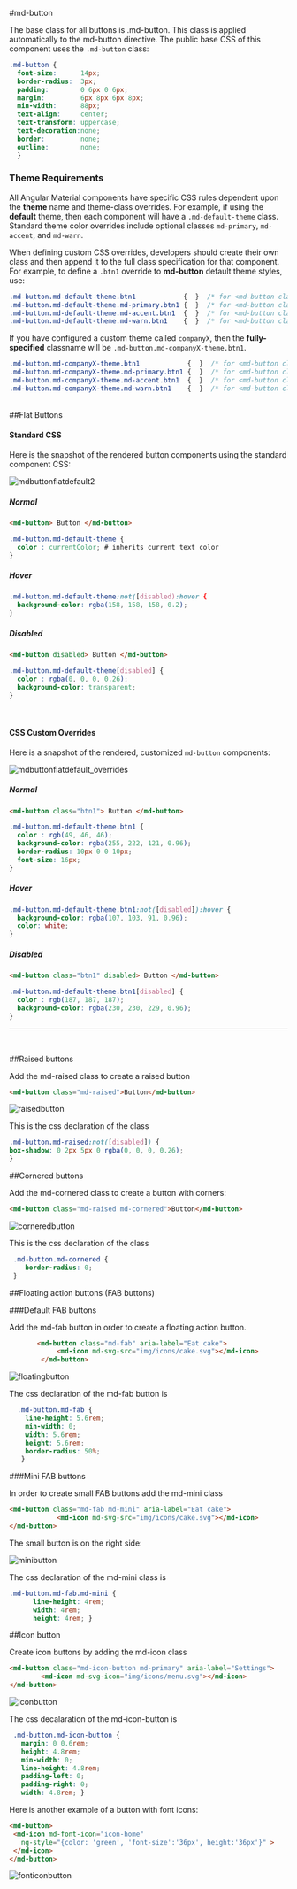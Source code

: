 #md-button


The base class for all buttons is .md-button. This class is applied automatically to the md-button directive. The public base CSS of this component uses the `.md-button` class:

```css
.md-button {      
  font-size:      14px;
  border-radius:  3px;
  padding:        0 6px 0 6px;
  margin:         6px 8px 6px 8px;
  min-width:      88px;
  text-align:     center;
  text-transform: uppercase;
  text-decoration:none;
  border:         none;
  outline:        none;
  }
```

### Theme Requirements

All Angular Material components have specific CSS rules dependent upon the **theme** name and theme-class overrides.
For example, if using the **default** theme, then each component will have a `.md-default-theme` class. Standard theme color overrides include optional classes `md-primary`, `md-accent`, and `md-warn`.

When defining custom CSS overrides, developers should create their own class and then append it to the full class specification for that component. For example, to define a `.btn1` override to **md-button** default theme styles,  use:

```css
.md-button.md-default-theme.btn1            {  }  /* for <md-button class="btn1" /> */
.md-button.md-default-theme.md-primary.btn1 {  }  /* for <md-button class="md-primary btn1" /> */
.md-button.md-default-theme.md-accent.btn1  {  }  /* for <md-button class="md-accent btn1" /> */
.md-button.md-default-theme.md-warn.btn1    {  }  /* for <md-button class="md-warn btn1" /> */
```

If you have configured a custom theme called `companyX`, then the **fully-specified** classname will be `.md-button.md-companyX-theme.btn1`.

```css
.md-button.md-companyX-theme.btn1            {  }  /* for <md-button class="btn1" /> */
.md-button.md-companyX-theme.md-primary.btn1 {  }  /* for <md-button class="md-primary btn1" /> */
.md-button.md-companyX-theme.md-accent.btn1  {  }  /* for <md-button class="md-accent btn1" /> */
.md-button.md-companyX-theme.md-warn.btn1    {  }  /* for <md-button class="md-warn btn1" /> */
```


<br/>
##Flat Buttons

#### Standard CSS 

Here is the snapshot of the rendered button components using the standard component CSS:

![mdbuttonflatdefault2](https://cloud.githubusercontent.com/assets/210413/7940929/925cf486-0919-11e5-9f4d-4a728297f38d.png)

##### Normal 

```html 
<md-button> Button </md-button> 
```
```css
.md-button.md-default-theme { 
  color : currentColor; # inherits current text color
}
```

##### Hover 

```css
.md-button.md-default-theme:not([disabled):hover { 
  background-color: rgba(158, 158, 158, 0.2);
}
```

##### Disabled 

```html 
<md-button disabled> Button </md-button> 
```
```css
.md-button.md-default-theme[disabled] { 
  color : rgba(0, 0, 0, 0.26);
  background-color: transparent;
}
```

<br/>

#### CSS Custom Overrides 

Here is a snapshot of the rendered, customized `md-button` components:

![mdbuttonflatdefault_overrides](https://cloud.githubusercontent.com/assets/210413/7941518/6a59a994-091d-11e5-82cb-14a9a278ce31.png)

##### Normal 

```html 
<md-button class="btn1"> Button </md-button> 
```
```css
.md-button.md-default-theme.btn1 { 
  color : rgb(49, 46, 46);
  background-color: rgba(255, 222, 121, 0.96);
  border-radius: 10px 0 0 10px;
  font-size: 16px;
}
```

##### Hover 

```css
.md-button.md-default-theme.btn1:not([disabled]):hover { 
  background-color: rgba(107, 103, 91, 0.96);
  color: white;
}
```

##### Disabled 

```html 
<md-button class="btn1" disabled> Button </md-button> 
```
```css
.md-button.md-default-theme.btn1[disabled] { 
  color : rgb(187, 187, 187);
  background-color: rgba(230, 230, 229, 0.96);
}
```

---
<br/>

##Raised buttons

Add the md-raised class to create a raised button

```html
<md-button class="md-raised">Button</md-button>
```

![raisedbutton](https://cloud.githubusercontent.com/assets/1292882/7254163/fe898728-e849-11e4-943b-a9cd88ec9573.PNG)

This is the css declaration of the class

```css
.md-button.md-raised:not([disabled]) {
box-shadow: 0 2px 5px 0 rgba(0, 0, 0, 0.26);
}
```

##Cornered buttons

Add the md-cornered class to create a button with corners:

```html
<md-button class="md-raised md-cornered">Button</md-button>
```


![corneredbutton](https://cloud.githubusercontent.com/assets/1292882/7254379/682592ac-e84b-11e4-8d33-78314cea8bda.PNG)

This is the css declaration of the class

```css
 .md-button.md-cornered {
    border-radius: 0; 
 }
```

##Floating action buttons (FAB buttons)

###Default FAB buttons

Add the md-fab button in order to create a floating action button.
```html
       <md-button class="md-fab" aria-label="Eat cake">
            <md-icon md-svg-src="img/icons/cake.svg"></md-icon>
        </md-button>
```

![floatingbutton](https://cloud.githubusercontent.com/assets/1292882/7254736/8fec7ee8-e84d-11e4-9cf9-58ea9221c3c2.PNG)

The css declaration of the md-fab button is

```css
  .md-button.md-fab {
    line-height: 5.6rem;
    min-width: 0;
    width: 5.6rem;
    height: 5.6rem;
    border-radius: 50%;
   }
```

###Mini FAB buttons

In order to create small FAB buttons add the md-mini class

```html
<md-button class="md-fab md-mini" aria-label="Eat cake">
            <md-icon md-svg-src="img/icons/cake.svg"></md-icon>
</md-button>
```
The small button is on the right side:

![minibutton](https://cloud.githubusercontent.com/assets/1292882/7273617/1fcca280-e8fe-11e4-9588-231a9e860be1.PNG)

The css declaration of the md-mini class is
```css
.md-button.md-fab.md-mini {
      line-height: 4rem;
      width: 4rem;
      height: 4rem; }
```

##Icon button

Create icon buttons by adding the md-icon class

```html
<md-button class="md-icon-button md-primary" aria-label="Settings">
        <md-icon md-svg-icon="img/icons/menu.svg"></md-icon>
</md-button>
```

![iconbutton](https://cloud.githubusercontent.com/assets/1292882/7273908/d701bd8a-e900-11e4-84c7-44c580c7372d.PNG)

The css decalaration of the md-icon-button is 
 ```css
  .md-button.md-icon-button {
    margin: 0 0.6rem;
    height: 4.8rem;
    min-width: 0;
    line-height: 4.8rem;
    padding-left: 0;
    padding-right: 0;
    width: 4.8rem; }
```


Here is another example of a button with font icons:

```html
<md-button>
 <md-icon md-font-icon="icon-home" 
   ng-style="{color: 'green', 'font-size':'36px', height:'36px'}" >
 </md-icon>
</md-button>
```


![fonticonbutton](https://cloud.githubusercontent.com/assets/1292882/7670414/f57721ba-fcab-11e4-9a22-67970063797c.PNG)
